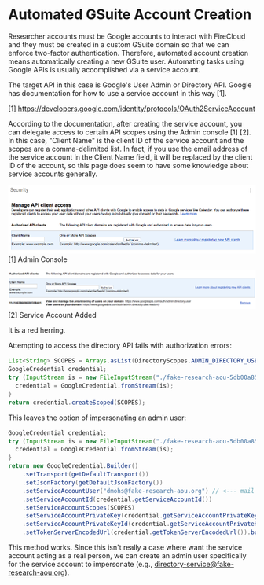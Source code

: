# Automated GSuite Account Creation

Researcher accounts must be Google accounts to interact with FireCloud and they must be created in a custom GSuite domain so that we can enforce two-factor authentication. Therefore, automated account creation means automatically creating a new GSuite user. Automating tasks using Google APIs is usually accomplished via a service account.

The target API in this case is Google's User Admin or Directory API. Google has documentation for how to use a service account in this way [1].

[1] https://developers.google.com/identity/protocols/OAuth2ServiceAccount

According to the documentation, after creating the service account, you can delegate access to certain API scopes using the Admin console [1] [2]. In this case, "Client Name" is the client ID of the service account and the scopes are a comma-delimited list. In fact, if you use the email address of the service account in the Client Name field, it will be replaced by the client ID of the account, so this page does seem to have some knowledge about service accounts generally.

![Admin Console](gsuite-account-creation-1.png)
[1] Admin Console

![Service Account Added](gsuite-account-creation-2.png)
[2] Service Account Added

It is a red herring.

Attempting to access the directory API fails with authorization errors:
```java
List<String> SCOPES = Arrays.asList(DirectoryScopes.ADMIN_DIRECTORY_USER_READONLY);
GoogleCredential credential;
try (InputStream is = new FileInputStream("./fake-research-aou-5db00a85f01b.json")) {
  credential = GoogleCredential.fromStream(is);
}
return credential.createScoped(SCOPES);
```

This leaves the option of impersonating an admin user:
```java
GoogleCredential credential;
try (InputStream is = new FileInputStream("./fake-research-aou-5db00a85f01b.json")) {
  credential = GoogleCredential.fromStream(is);
}
return new GoogleCredential.Builder()
    .setTransport(getDefaultTransport())
    .setJsonFactory(getDefaultJsonFactory())
    .setServiceAccountUser("dmohs@fake-research-aou.org") // <--- mail of domain's admin
    .setServiceAccountId(credential.getServiceAccountId())
    .setServiceAccountScopes(SCOPES)
    .setServiceAccountPrivateKey(credential.getServiceAccountPrivateKey())
    .setServiceAccountPrivateKeyId(credential.getServiceAccountPrivateKeyId())
    .setTokenServerEncodedUrl(credential.getTokenServerEncodedUrl()).build();
```

This method works. Since this isn't really a case where want the service account acting as a real person, we can create an admin user specifically for the service account to impersonate (e.g., directory-service@fake-research-aou.org).
